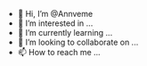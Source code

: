 - 👋 Hi, I’m @Annveme
- 👀 I’m interested in ...
- 🌱 I’m currently learning ...
- 💞️ I’m looking to collaborate on ...
- 📫 How to reach me ...

<!---
Annveme/Annveme is a ✨ special ✨ repository because its `README.md` (this file) appears on your GitHub profile.
You can click the Preview link to take a look at your changes.
--->
